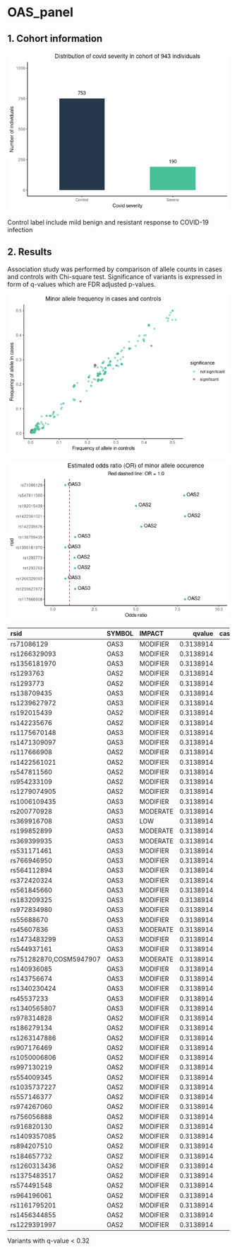 OAS\_panel
================

## 1. Cohort information

![](oas_files/figure-gfm/sample%20info-1.png)<!-- -->

Control label include mild benign and resistant response to COVID-19
infection

<!-- ```{r PCA info, echo=FALSE} -->
<!-- pca <- read.table('output/cardiac.eigenvec') -->
<!-- pca_pheno <- pheno %>% select(Individual_ID,Covid_severity) %>% left_join(pca,by = c('Individual_ID'='V2')) -->
<!-- ``` -->
## 2. Results

Association study was performed by comparison of allele counts in cases
and controls with Chi-square test. Significance of variants is expressed
in form of q-values which are FDR adjusted p-values.

![](oas_files/figure-gfm/af%20plot-1.png)<!-- -->

![](oas_files/figure-gfm/OR%20plot-1.png)<!-- -->

| rsid                    | SYMBOL | IMPACT   |    qvalue | case\_frequency | ctrl\_frequency |     OR |
|:------------------------|:-------|:---------|----------:|----------------:|----------------:|-------:|
| rs71086129              | OAS3   | MODIFIER | 0.3138914 |        0.356600 |       0.4255000 | 0.7483 |
| rs1266329093            | OAS3   | MODIFIER | 0.3138914 |        0.356600 |       0.4255000 | 0.7483 |
| rs1356181970            | OAS3   | MODIFIER | 0.3138914 |        0.356600 |       0.4255000 | 0.7483 |
| rs1293763               | OAS2   | MODIFIER | 0.3138914 |        0.278900 |       0.2258000 | 1.3270 |
| rs1293773               | OAS2   | MODIFIER | 0.3138914 |        0.277800 |       0.2278000 | 1.3040 |
| rs138709435             | OAS3   | MODIFIER | 0.3138914 |        0.195800 |       0.1533000 | 1.3440 |
| rs1239627972            | OAS3   | MODIFIER | 0.3138914 |        0.195800 |       0.1533000 | 1.3440 |
| rs192015439             | OAS2   | MODIFIER | 0.3138914 |        0.013160 |       0.0026560 | 5.0070 |
| rs142235676             | OAS2   | MODIFIER | 0.3138914 |        0.010530 |       0.0019920 | 5.3300 |
| rs1175670148            | OAS3   | MODIFIER | 0.3138914 |        0.005263 |       0.0000000 |     NA |
| rs1471309097            | OAS3   | MODIFIER | 0.3138914 |        0.005263 |       0.0000000 |     NA |
| rs117666908             | OAS2   | MODIFIER | 0.3138914 |        0.005263 |       0.0006640 | 7.9630 |
| rs1422561021            | OAS2   | MODIFIER | 0.3138914 |        0.005263 |       0.0006640 | 7.9630 |
| rs547811560             | OAS2   | MODIFIER | 0.3138914 |        0.005263 |       0.0006684 | 7.9100 |
| rs954233109             | OAS2   | MODIFIER | 0.3138914 |        0.002717 |       0.0000000 |     NA |
| rs1279074905            | OAS2   | MODIFIER | 0.3138914 |        0.002646 |       0.0000000 |     NA |
| rs1006109435            | OAS3   | MODIFIER | 0.3138914 |        0.002632 |       0.0000000 |     NA |
| rs200770928             | OAS3   | MODERATE | 0.3138914 |        0.002632 |       0.0000000 |     NA |
| rs369916708             | OAS3   | LOW      | 0.3138914 |        0.002632 |       0.0000000 |     NA |
| rs199852899             | OAS3   | MODERATE | 0.3138914 |        0.002632 |       0.0000000 |     NA |
| rs369399935             | OAS3   | MODERATE | 0.3138914 |        0.002632 |       0.0000000 |     NA |
| rs531171461             | OAS3   | MODIFIER | 0.3138914 |        0.002632 |       0.0000000 |     NA |
| rs766946950             | OAS3   | MODIFIER | 0.3138914 |        0.002632 |       0.0000000 |     NA |
| rs564112894             | OAS3   | MODIFIER | 0.3138914 |        0.002632 |       0.0000000 |     NA |
| rs372420324             | OAS3   | MODIFIER | 0.3138914 |        0.002632 |       0.0000000 |     NA |
| rs561845660             | OAS3   | MODIFIER | 0.3138914 |        0.002632 |       0.0000000 |     NA |
| rs183209325             | OAS3   | MODIFIER | 0.3138914 |        0.002632 |       0.0000000 |     NA |
| rs972834980             | OAS3   | MODIFIER | 0.3138914 |        0.002632 |       0.0000000 |     NA |
| rs55688670              | OAS3   | MODIFIER | 0.3138914 |        0.002632 |       0.0000000 |     NA |
| rs45607836              | OAS3   | MODERATE | 0.3138914 |        0.002632 |       0.0000000 |     NA |
| rs1473483299            | OAS3   | MODIFIER | 0.3138914 |        0.002632 |       0.0000000 |     NA |
| rs544937161             | OAS3   | MODIFIER | 0.3138914 |        0.002632 |       0.0000000 |     NA |
| rs751282870,COSM5947907 | OAS3   | MODERATE | 0.3138914 |        0.002632 |       0.0000000 |     NA |
| rs140936085             | OAS3   | MODIFIER | 0.3138914 |        0.002632 |       0.0000000 |     NA |
| rs143756674             | OAS3   | MODIFIER | 0.3138914 |        0.002632 |       0.0000000 |     NA |
| rs1340230424            | OAS3   | MODIFIER | 0.3138914 |        0.002632 |       0.0000000 |     NA |
| rs45537233              | OAS3   | MODIFIER | 0.3138914 |        0.002632 |       0.0000000 |     NA |
| rs1340565807            | OAS3   | MODIFIER | 0.3138914 |        0.002632 |       0.0000000 |     NA |
| rs978314828             | OAS2   | MODIFIER | 0.3138914 |        0.002632 |       0.0000000 |     NA |
| rs186279134             | OAS2   | MODIFIER | 0.3138914 |        0.002632 |       0.0000000 |     NA |
| rs1263147886            | OAS2   | MODIFIER | 0.3138914 |        0.002632 |       0.0000000 |     NA |
| rs907176469             | OAS2   | MODIFIER | 0.3138914 |        0.002632 |       0.0000000 |     NA |
| rs1050006806            | OAS2   | MODIFIER | 0.3138914 |        0.002632 |       0.0000000 |     NA |
| rs997130219             | OAS2   | MODIFIER | 0.3138914 |        0.002632 |       0.0000000 |     NA |
| rs554009345             | OAS2   | MODIFIER | 0.3138914 |        0.002632 |       0.0000000 |     NA |
| rs1035737227            | OAS2   | MODIFIER | 0.3138914 |        0.002632 |       0.0000000 |     NA |
| rs557146377             | OAS2   | MODIFIER | 0.3138914 |        0.002632 |       0.0000000 |     NA |
| rs974267060             | OAS2   | MODIFIER | 0.3138914 |        0.002632 |       0.0000000 |     NA |
| rs756056888             | OAS2   | MODIFIER | 0.3138914 |        0.002632 |       0.0000000 |     NA |
| rs916820130             | OAS2   | MODIFIER | 0.3138914 |        0.002632 |       0.0000000 |     NA |
| rs1409357085            | OAS2   | MODIFIER | 0.3138914 |        0.002632 |       0.0000000 |     NA |
| rs894207510             | OAS2   | MODIFIER | 0.3138914 |        0.002632 |       0.0000000 |     NA |
| rs184657732             | OAS2   | MODIFIER | 0.3138914 |        0.002632 |       0.0000000 |     NA |
| rs1260313436            | OAS2   | MODIFIER | 0.3138914 |        0.002632 |       0.0000000 |     NA |
| rs1375483517            | OAS2   | MODIFIER | 0.3138914 |        0.002632 |       0.0000000 |     NA |
| rs574491548             | OAS2   | MODIFIER | 0.3138914 |        0.002632 |       0.0000000 |     NA |
| rs964196061             | OAS2   | MODIFIER | 0.3138914 |        0.002632 |       0.0000000 |     NA |
| rs1161795201            | OAS2   | MODIFIER | 0.3138914 |        0.002632 |       0.0000000 |     NA |
| rs1456344855            | OAS2   | MODIFIER | 0.3138914 |        0.002632 |       0.0000000 |     NA |
| rs1229391997            | OAS2   | MODIFIER | 0.3138914 |        0.002632 |       0.0000000 |     NA |

Variants with q-value &lt; 0.32
